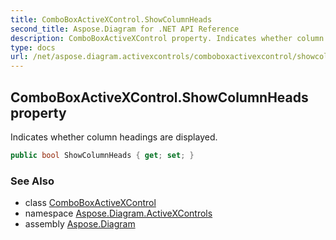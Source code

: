 ```yaml
---
title: ComboBoxActiveXControl.ShowColumnHeads
second_title: Aspose.Diagram for .NET API Reference
description: ComboBoxActiveXControl property. Indicates whether column headings are displayed
type: docs
url: /net/aspose.diagram.activexcontrols/comboboxactivexcontrol/showcolumnheads/
---
```

## ComboBoxActiveXControl.ShowColumnHeads property

Indicates whether column headings are displayed.

```csharp
public bool ShowColumnHeads { get; set; }
```

### See Also

* class [ComboBoxActiveXControl](../)
* namespace [Aspose.Diagram.ActiveXControls](../../comboboxactivexcontrol/)
* assembly [Aspose.Diagram](../../../)


